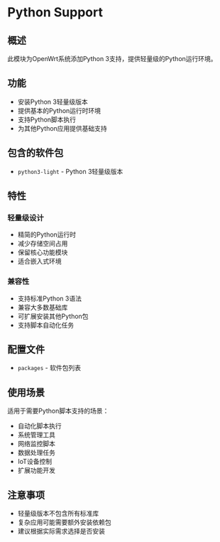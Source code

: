 # Python Support

## 概述

此模块为OpenWrt系统添加Python 3支持，提供轻量级的Python运行环境。

## 功能

- 安装Python 3轻量级版本
- 提供基本的Python运行时环境
- 支持Python脚本执行
- 为其他Python应用提供基础支持

## 包含的软件包

- `python3-light` - Python 3轻量级版本

## 特性

### 轻量级设计
- 精简的Python运行时
- 减少存储空间占用
- 保留核心功能模块
- 适合嵌入式环境

### 兼容性
- 支持标准Python 3语法
- 兼容大多数基础库
- 可扩展安装其他Python包
- 支持脚本自动化任务

## 配置文件

- `packages` - 软件包列表

## 使用场景

适用于需要Python脚本支持的场景：
- 自动化脚本执行
- 系统管理工具
- 网络监控脚本
- 数据处理任务
- IoT设备控制
- 扩展功能开发

## 注意事项

- 轻量级版本不包含所有标准库
- 复杂应用可能需要额外安装依赖包
- 建议根据实际需求选择是否安装